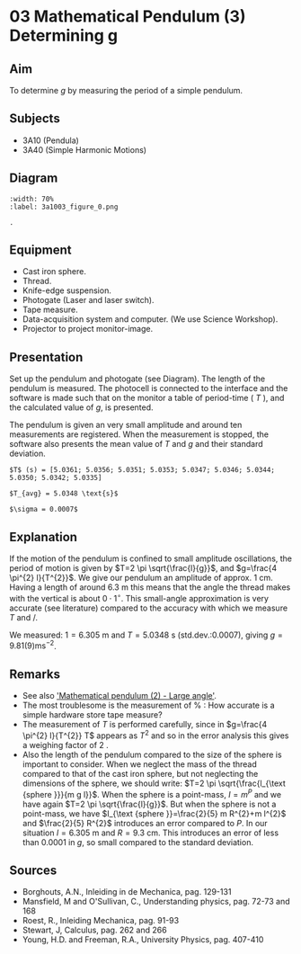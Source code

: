 # 03  Mathematical Pendulum (3) Determining g  
  
## Aim   
 To determine $g$ by measuring the period of a simple pendulum.    
  
## Subjects   
* 3A10 (Pendula) 
* 3A40 (Simple Harmonic Motions)   

## Diagram
   
```{figure} figures/figure_0.png  
:width: 70%  
:label: 3a1003_figure_0.png  

. 
```

## Equipment
 *  Cast iron sphere. 
 *  Thread. 
 *  Knife-edge suspension. 
 *  Photogate (Laser and laser switch). 
 *  Tape measure. 
 *  Data-acquisition system and computer. (We use Science Workshop). 
 *  Projector to project monitor-image.
    
  
## Presentation   
Set up the pendulum and photogate (see Diagram). The length of the pendulum is measured. The photocell is connected to the interface and the software is made such that on the monitor a table of period-time ( $T$ ), and the calculated value of $g$, is presented.

The pendulum is given an very small amplitude and around ten measurements are registered. When the measurement is stopped, the software also presents the mean value of $T$ and $g$ and their standard deviation.

```{admonition} Values
$T$ (s) = [5.0361; 5.0356; 5.0351; 5.0353; 5.0347; 5.0346; 5.0344; 5.0350; 5.0342; 5.0335]

$T_{avg} = 5.0348 \text{s}$

$\sigma = 0.0007$
```

## Explanation   
If the motion of the pendulum is confined to small amplitude oscillations, the period of motion is given by $T=2 \pi \sqrt{\frac{l}{g}}$, and $g=\frac{4 \pi^{2} l}{T^{2}}$. We give our pendulum an amplitude of approx. $1 \mathrm{~cm}$. Having a length of around $6.3 \mathrm{~m}$ this means that the angle the thread makes with the vertical is about $0 \cdot 1^{\circ}$. This small-angle approximation is very accurate (see literature) compared to the accuracy with which we measure $T$ and $/$.

We measured: $1=6.305 \mathrm{~m}$ and $T=5.0348 \mathrm{~s}$ (std.dev.:$0.0007$), giving $g=9.81(9) \mathrm{ms}^{-2}$.

  
## Remarks   
- See also ['Mathematical pendulum (2) - Large angle'](../3A1002%20Mathematical%20Pendulum/3A1002.md).
- The most troublesome is the measurement of $\%$ : How accurate is a simple hardware store tape measure?
- The measurement of $T$ is performed carefully, since in $g=\frac{4 \pi^{2} l}{T^{2}} T$ appears as $T^{2}$ and so in the error analysis this gives a weighing factor of 2 .
- Also the length of the pendulum compared to the size of the sphere is important to consider. When we neglect the mass of the thread compared to that of the cast iron sphere, but not neglecting the dimensions of the sphere, we should write: $T=2 \pi \sqrt{\frac{l_{\text {sphere }}}{m g l}}$. When the sphere is a point-mass, $I=m^{P}$ and we have again $T=2 \pi \sqrt{\frac{l}{g}}$. But when the sphere is not a point-mass, we have $I_{\text {sphere }}=\frac{2}{5} m R^{2}+m l^{2}$ and $\frac{2}{5} R^{2}$ introduces an error compared to $P$. In our situation $l= 6.305 \mathrm{~m}$ and $R=9.3 \mathrm{~cm}$. This introduces an error of less than 0.0001 in $g$, so small compared to the standard deviation.
   
  
## Sources
 *  Borghouts, A.N., Inleiding in de Mechanica, pag. 129-131 
 *  Mansfield, M and O'Sullivan, C., Understanding physics, pag. 72-73 and 168 
 *  Roest, R., Inleiding Mechanica, pag. 91-93 
 *  Stewart, J, Calculus, pag. 262 and 266 
 *  Young, H.D. and Freeman, R.A., University Physics, pag. 407-410
  